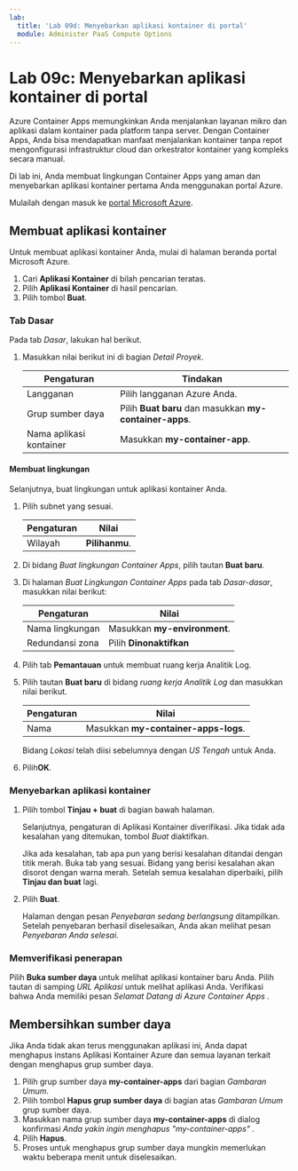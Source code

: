 ```yaml
---
lab:
  title: 'Lab 09d: Menyebarkan aplikasi kontainer di portal'
  module: Administer PaaS Compute Options
---
```


# Lab 09c: Menyebarkan aplikasi kontainer di portal

Azure Container Apps memungkinkan Anda menjalankan layanan mikro dan aplikasi dalam kontainer pada platform tanpa server. Dengan Container Apps, Anda bisa mendapatkan manfaat menjalankan kontainer tanpa repot mengonfigurasi infrastruktur cloud dan orkestrator kontainer yang kompleks secara manual.

Di lab ini, Anda membuat lingkungan Container Apps yang aman dan menyebarkan aplikasi kontainer pertama Anda menggunakan portal Azure.

Mulailah dengan masuk ke [portal Microsoft Azure](https://portal.azure.com).

## Membuat aplikasi kontainer

Untuk membuat aplikasi kontainer Anda, mulai di halaman beranda portal Microsoft Azure.

1. Cari **Aplikasi Kontainer** di bilah pencarian teratas.
1. Pilih **Aplikasi Kontainer** di hasil pencarian.
1. Pilih tombol **Buat**.

### Tab Dasar

Pada tab *Dasar*, lakukan hal berikut.

1. Masukkan nilai berikut ini di bagian *Detail Proyek*.

    | Pengaturan | Tindakan |
    |---|---|
    | Langganan | Pilih langganan Azure Anda. |
    | Grup sumber daya | Pilih **Buat baru** dan masukkan **my-container-apps**. |
    | Nama aplikasi kontainer |  Masukkan **my-container-app**. |

#### Membuat lingkungan

Selanjutnya, buat lingkungan untuk aplikasi kontainer Anda.

1. Pilih subnet yang sesuai.

    | Pengaturan | Nilai |
    |--|--|
    | Wilayah | **Pilihanmu**. |

1. Di bidang *Buat lingkungan Container Apps*, pilih tautan **Buat baru**.
1. Di halaman *Buat Lingkungan Container Apps* pada tab *Dasar-dasar*, masukkan nilai berikut:

    | Pengaturan | Nilai |
    |--|--|
    | Nama lingkungan | Masukkan **my-environment**. |
    | Redundansi zona | Pilih **Dinonaktifkan** |

1. Pilih tab **Pemantauan** untuk membuat ruang kerja Analitik Log.
1. Pilih tautan **Buat baru** di bidang *ruang kerja Analitik Log* dan masukkan nilai berikut.

    | Pengaturan | Nilai |
    |--|--|
    | Nama | Masukkan **my-container-apps-logs**. |
  
    Bidang *Lokasi* telah diisi sebelumnya dengan *US Tengah* untuk Anda.

1. Pilih**OK**.


### Menyebarkan aplikasi kontainer

1. Pilih tombol **Tinjau + buat** di bagian bawah halaman.  

    Selanjutnya, pengaturan di Aplikasi Kontainer diverifikasi. Jika tidak ada kesalahan yang ditemukan, tombol *Buat* diaktifkan.  

    Jika ada kesalahan, tab apa pun yang berisi kesalahan ditandai dengan titik merah.  Buka tab yang sesuai. Bidang yang berisi kesalahan akan disorot dengan warna merah.  Setelah semua kesalahan diperbaiki, pilih **Tinjau dan buat** lagi.

1. Pilih **Buat**.

    Halaman dengan pesan *Penyebaran sedang berlangsung* ditampilkan.  Setelah penyebaran berhasil diselesaikan, Anda akan melihat pesan *Penyebaran Anda selesai*.
   
### Memverifikasi penerapan

Pilih **Buka sumber daya** untuk melihat aplikasi kontainer baru Anda.  Pilih tautan di samping *URL Aplikasi* untuk melihat aplikasi Anda. Verifikasi bahwa Anda memiliki pesan *Selamat Datang di Azure Container Apps* .

## Membersihkan sumber daya

Jika Anda tidak akan terus menggunakan aplikasi ini, Anda dapat menghapus instans Aplikasi Kontainer Azure dan semua layanan terkait dengan menghapus grup sumber daya.

1. Pilih grup sumber daya **my-container-apps** dari bagian *Gambaran Umum*.
1. Pilih tombol **Hapus grup sumber daya** di bagian atas *Gambaran Umum* grup sumber daya.
1. Masukkan nama grup sumber daya **my-container-apps** di dialog konfirmasi *Anda yakin ingin menghapus "my-container-apps"* .
1. Pilih **Hapus**.
1. Proses untuk menghapus grup sumber daya mungkin memerlukan waktu beberapa menit untuk diselesaikan.
